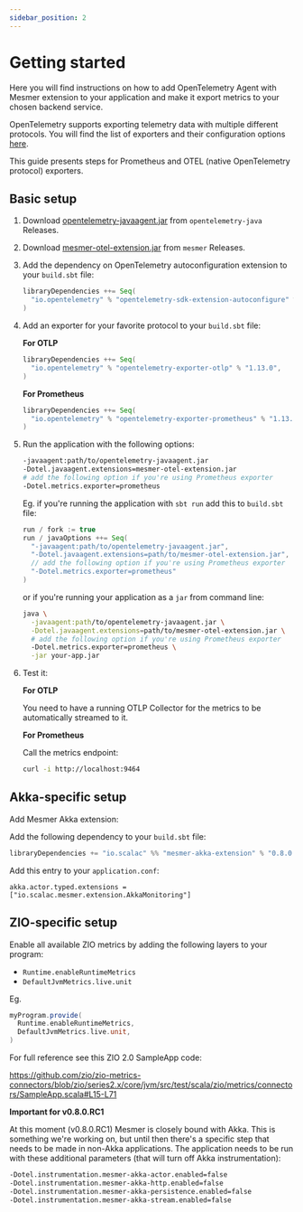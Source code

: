 ```yaml
---
sidebar_position: 2
---
```


# Getting started

Here you will find instructions on how to add OpenTelemetry Agent with Mesmer extension to your application and make it export metrics to your chosen backend service.

OpenTelemetry supports exporting telemetry data with multiple different protocols. You will find the list of exporters and their configuration options [here](https://github.com/open-telemetry/opentelemetry-java/blob/main/sdk-extensions/autoconfigure/README.md#exporters).

This guide presents steps for Prometheus and OTEL (native OpenTelemetry protocol) exporters.

## Basic setup

1. Download [opentelemetry-javaagent.jar](https://github.com/open-telemetry/opentelemetry-java-instrumentation/releases/download/v1.13.1/opentelemetry-javaagent.jar) from `opentelemetry-java` Releases.

2. Download [mesmer-otel-extension.jar](https://github.com/ScalaConsultants/mesmer/releases/download/v0.8.0.RC1/mesmer-otel-extension.jar) from `mesmer` Releases.

3. Add the dependency on OpenTelemetry autoconfiguration extension to your `build.sbt` file:
   ```scala
   libraryDependencies ++= Seq(
     "io.opentelemetry" % "opentelemetry-sdk-extension-autoconfigure" % "1.13.0-alpha"
   )
   ```

4. Add an exporter for your favorite protocol to your `build.sbt` file:
   
   **For OTLP**
   ```scala
   libraryDependencies ++= Seq(
     "io.opentelemetry" % "opentelemetry-exporter-otlp" % "1.13.0",
   )
   ```

   **For Prometheus**
   ```scala
   libraryDependencies ++= Seq(
     "io.opentelemetry" % "opentelemetry-exporter-prometheus" % "1.13.0-alpha".
   )
   ```

5. Run the application with the following options:
   ```sh
   -javaagent:path/to/opentelemetry-javaagent.jar
   -Dotel.javaagent.extensions=mesmer-otel-extension.jar
   # add the following option if you're using Prometheus exporter
   -Dotel.metrics.exporter=prometheus
   ```
   Eg. if you're running the application with `sbt run` add this to `build.sbt` file:
   ```scala
   run / fork := true
   run / javaOptions ++= Seq(
     "-javaagent:path/to/opentelemetry-javaagent.jar",
     "-Dotel.javaagent.extensions=path/to/mesmer-otel-extension.jar",
     // add the following option if you're using Prometheus exporter
     "-Dotel.metrics.exporter=prometheus"
   )
   ```
   or if you're running your application as a `jar` from command line:
   ```sh
   java \
     -javaagent:path/to/opentelemetry-javaagent.jar \
     -Dotel.javaagent.extensions=path/to/mesmer-otel-extension.jar \
     # add the following option if you're using Prometheus exporter
     -Dotel.metrics.exporter=prometheus \
     -jar your-app.jar
   ```

6. Test it:
   
   **For OTLP**

   You need to have a running OTLP Collector for the metrics to be automatically streamed to it.

   **For Prometheus**

   Call the metrics endpoint:
   ```sh
   curl -i http://localhost:9464
   ```

## Akka-specific setup

Add Mesmer Akka extension:

   Add the following dependency to your `build.sbt` file:
   ```scala
   libraryDependencies += "io.scalac" %% "mesmer-akka-extension" % "0.8.0.RC1"
   ```

   Add this entry to your `application.conf`:
   ```
   akka.actor.typed.extensions = ["io.scalac.mesmer.extension.AkkaMonitoring"]
   ```

## ZIO-specific setup

Enable all available ZIO metrics by adding the following layers to your program:
- `Runtime.enableRuntimeMetrics`
- `DefaultJvmMetrics.live.unit`

Eg.
```scala
myProgram.provide(
  Runtime.enableRuntimeMetrics,
  DefaultJvmMetrics.live.unit,
)
```

For full reference see this ZIO 2.0 SampleApp code:

https://github.com/zio/zio-metrics-connectors/blob/zio/series2.x/core/jvm/src/test/scala/zio/metrics/connectors/SampleApp.scala#L15-L71

**Important for v0.8.0.RC1**

At this moment (v0.8.0.RC1) Mesmer is closely bound with Akka. This is something we're working on, but until then there's a specific step that needs to be made in non-Akka applications. The application needs to be run with these additional parameters (that will turn off Akka instrumentation):
```sh
-Dotel.instrumentation.mesmer-akka-actor.enabled=false
-Dotel.instrumentation.mesmer-akka-http.enabled=false
-Dotel.instrumentation.mesmer-akka-persistence.enabled=false
-Dotel.instrumentation.mesmer-akka-stream.enabled=false
```
